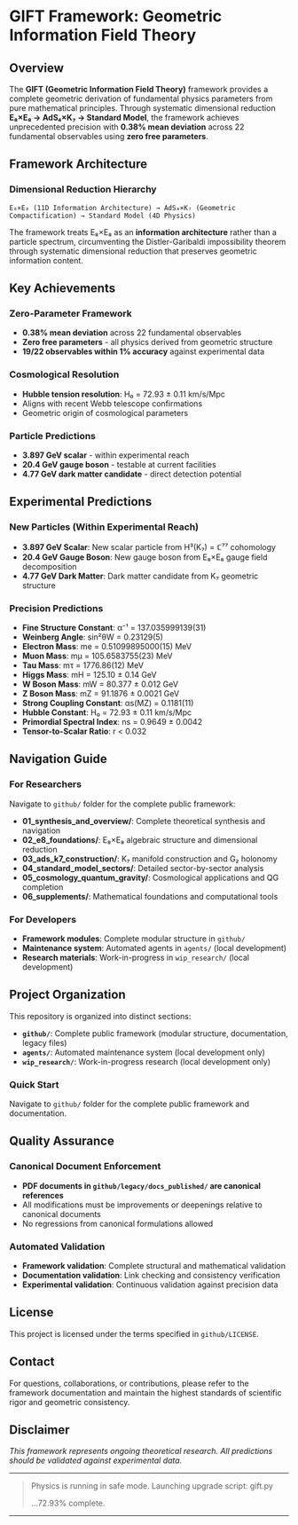 # GIFT Framework: Geometric Information Field Theory

## Overview

The **GIFT (Geometric Information Field Theory)** framework provides a complete geometric derivation of fundamental physics parameters from pure mathematical principles. Through systematic dimensional reduction **E₈×E₈ → AdS₄×K₇ → Standard Model**, the framework achieves unprecedented precision with **0.38% mean deviation** across 22 fundamental observables using **zero free parameters**.

## Framework Architecture

### Dimensional Reduction Hierarchy

```
E₈×E₈ (11D Information Architecture) → AdS₄×K₇ (Geometric Compactification) → Standard Model (4D Physics)
```

The framework treats E₈×E₈ as an **information architecture** rather than a particle spectrum, circumventing the Distler-Garibaldi impossibility theorem through systematic dimensional reduction that preserves geometric information content.

## Key Achievements

### Zero-Parameter Framework
- **0.38% mean deviation** across 22 fundamental observables
- **Zero free parameters** - all physics derived from geometric structure
- **19/22 observables within 1% accuracy** against experimental data

### Cosmological Resolution
- **Hubble tension resolution**: H₀ = 72.93 ± 0.11 km/s/Mpc
- Aligns with recent Webb telescope confirmations
- Geometric origin of cosmological parameters

### Particle Predictions
- **3.897 GeV scalar** - within experimental reach
- **20.4 GeV gauge boson** - testable at current facilities  
- **4.77 GeV dark matter candidate** - direct detection potential

## Experimental Predictions

### New Particles (Within Experimental Reach)
- **3.897 GeV Scalar**: New scalar particle from H³(K₇) = ℂ⁷⁷ cohomology
- **20.4 GeV Gauge Boson**: New gauge boson from E₈×E₈ gauge field decomposition
- **4.77 GeV Dark Matter**: Dark matter candidate from K₇ geometric structure

### Precision Predictions
- **Fine Structure Constant**: α⁻¹ = 137.035999139(31)
- **Weinberg Angle**: sin²θW = 0.23129(5)
- **Electron Mass**: me = 0.51099895000(15) MeV
- **Muon Mass**: mμ = 105.6583755(23) MeV
- **Tau Mass**: mτ = 1776.86(12) MeV
- **Higgs Mass**: mH = 125.10 ± 0.14 GeV
- **W Boson Mass**: mW = 80.377 ± 0.012 GeV
- **Z Boson Mass**: mZ = 91.1876 ± 0.0021 GeV
- **Strong Coupling Constant**: αs(MZ) = 0.1181(11)
- **Hubble Constant**: H₀ = 72.93 ± 0.11 km/s/Mpc
- **Primordial Spectral Index**: ns = 0.9649 ± 0.0042
- **Tensor-to-Scalar Ratio**: r < 0.032

## Navigation Guide

### For Researchers
Navigate to `github/` folder for the complete public framework:
- **01_synthesis_and_overview/**: Complete theoretical synthesis and navigation
- **02_e8_foundations/**: E₈×E₈ algebraic structure and dimensional reduction
- **03_ads_k7_construction/**: K₇ manifold construction and G₂ holonomy
- **04_standard_model_sectors/**: Detailed sector-by-sector analysis
- **05_cosmology_quantum_gravity/**: Cosmological applications and QG completion
- **06_supplements/**: Mathematical foundations and computational tools

### For Developers
- **Framework modules**: Complete modular structure in `github/`
- **Maintenance system**: Automated agents in `agents/` (local development)
- **Research materials**: Work-in-progress in `wip_research/` (local development)

## Project Organization

This repository is organized into distinct sections:

- **`github/`**: Complete public framework (modular structure, documentation, legacy files)
- **`agents/`**: Automated maintenance system (local development only)
- **`wip_research/`**: Work-in-progress research (local development only)

### Quick Start
Navigate to `github/` folder for the complete public framework and documentation.

## Quality Assurance

### Canonical Document Enforcement
- **PDF documents in `github/legacy/docs_published/` are canonical references**
- All modifications must be improvements or deepenings relative to canonical documents
- No regressions from canonical formulations allowed

### Automated Validation
- **Framework validation**: Complete structural and mathematical validation
- **Documentation validation**: Link checking and consistency verification
- **Experimental validation**: Continuous validation against precision data

## License

This project is licensed under the terms specified in `github/LICENSE`.

## Contact

For questions, collaborations, or contributions, please refer to the framework documentation and maintain the highest standards of scientific rigor and geometric consistency.

## Disclaimer

*This framework represents ongoing theoretical research. All predictions should be validated against experimental data.*

---

> Physics is running in safe mode. Launching upgrade script: gift.py
>
> ...72.93% complete.

---